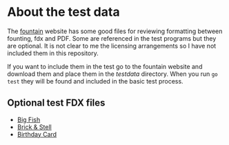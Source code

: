 
# About the test data

The [fountain](fountain.io) website has some good files for reviewing
formatting between founting, fdx and PDF.  Some are referenced in the 
test programs but they are optional.  It is not clear to me the 
licensing arrangements so I have not included them in this repository.

If you want to include them in the test go to the fountain website and
download them and place them in the _testdata_ directory. When you
run `go test` they will be found and included in the basic test process.

## Optional test FDX files

+ [Big Fish](https://fountain.io/_downloads/Big%20Fish.fdx)
+ [Brick & Stell](https://fountain.io/_downloads/Brick%20&%20Steel.fdx)
+ [Birthday Card](https://fountain.io/_downloads/The%20Last%20Birthday%20Card.fdx)

